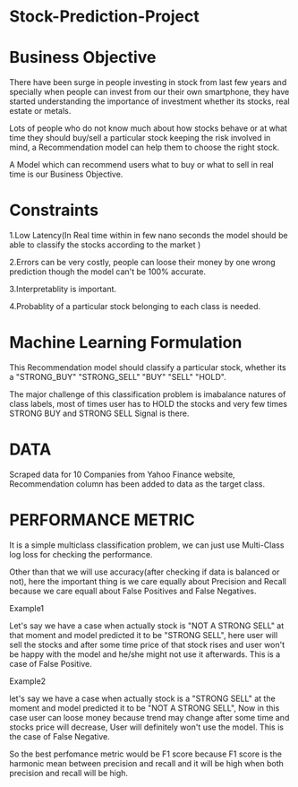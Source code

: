 # Stock-Prediction-Project

# Business Objective

There have been surge in people investing in stock from last few years and specially when people can invest from our their own smartphone, they have started understanding the importance of investment whether its stocks, real estate or metals.

Lots of people who do not know much about how stocks behave or at what time they should buy/sell a particular stock keeping the risk involved in mind, a Recommendation model can help them to choose the right stock.

A Model which can recommend users what to buy or what to sell in real time is our Business Objective.

# Constraints

1.Low Latency(In Real time within in few nano seconds the model should be able to classify the stocks according to the market )

2.Errors can be very costly, people can loose their money by one wrong prediction though the model can't be 100% accurate.

3.Interpretablity is important.

4.Probablity of a particular stock belonging to each class is needed.

# Machine Learning Formulation

This Recommendation model should classify a particular stock, whether its a "STRONG_BUY" "STRONG_SELL" "BUY" "SELL" "HOLD".

The major challenge of this classification problem is imabalance natures of class labels, most of times user has to HOLD the stocks and very few times STRONG BUY and STRONG SELL Signal is there.

# DATA

Scraped data for 10 Companies from Yahoo Finance website, Recommendation column has been added to data as the target class.

# PERFORMANCE METRIC

It is a simple multiclass classification problem, we can just use Multi-Class log loss for checking the performance.

Other than that we will use accuracy(after checking if data is balanced or not), here the important thing is we care equally about Precision and Recall because we care equall about False Positives and False Negatives.

Example1

Let's say we have a case when actually stock is "NOT A STRONG SELL" at that moment and model predicted it to be "STRONG SELL", here user will sell the stocks and after some time price of that stock rises and user won't be happy with the model and he/she might not use it afterwards. This is a case of False Positive.

Example2

let's say we have a case when actually stock is a "STRONG SELL" at the moment and model predicted it to be "NOT A STRONG SELL", Now in this case user can loose money because trend may change after some time and stocks price will decrease, User will definitely won't use the model. This is the case of False Negative.

So the best perfomance metric would be F1 score because F1 score is the harmonic mean between precision and recall and it will be high when both precision and recall will be high.
